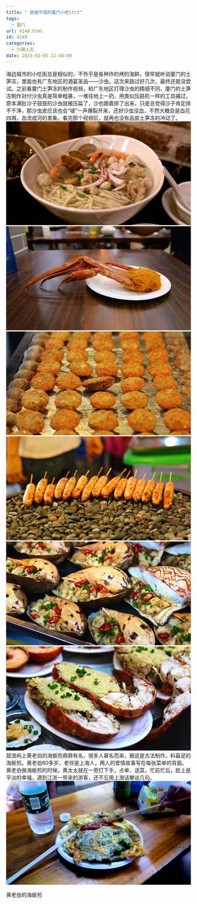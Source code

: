 ```yaml
---
title: " 颜值不错的厦门小吃\t\t"
tags:
  - 厦门
url: 4149.html
id: 4149
categories:
  - 行摄人生
date: 2015-02-05 22:48:00
---
```


海边城市的小吃街总是相似的，不外乎是各种炸的烤的海鲜。很早就听说厦门的土笋冻，里面也有广东地区的酒宴圣品——沙虫。这次来路过好几次，最终还是没尝试。之前看厦门土笋冻的制作视频，和广东地区打理沙虫的精细不同，厦门的土笋冻制作对付沙虫真是简单粗暴，一堆往地上一扔，用类似压路机一样的工具碾过，原本满肚沙子鼓鼓的沙虫就被压扁了，沙也跟着排了出来，只是总觉得沙子肯定排不干净，那沙虫皮应该也会“啵”一声爆裂开来，还好沙虫没血，不然大概会是血花四溅，血流成河的景象。看完那个视频后，就再也没有品尝土笋冻的冲动了。 ![xiamenmeishi_7](../../images//2015/02/xiamenmeishi_7.jpg) ![xiamenmeishi_6](../../images//2015/02/xiamenmeishi_6.jpg) ![xiamenmeishi_1](../../images//2015/02/xiamenmeishi_1.jpg) ![xiamenmeishi_2](../../images//2015/02/xiamenmeishi_2.jpg) ![xiamenmeishi_3](../../images//2015/02/xiamenmeishi_3.jpg) ![xiamenmeishi_4](../../images//2015/02/xiamenmeishi_4.jpg) 鼓浪屿上黄老伯的海蛎煎鼎鼎有名，很多人慕名而来，据说是古法制作，料最足的海蛎煎。黄老伯60多岁，老伴是上海人，两人的爱情故事写在每张菜单的背面。黄老伯做海蛎煎的时候，黄太太就在一旁打下手，点单，送菜，忙前忙后，脸上是平淡的幸福，遇到江浙一带来的游客，还不忘用上海话攀谈几句。 ![xiamenmeishi_5](../../images//2015/02/xiamenmeishi_5.jpg)

黄老伯的海蛎煎